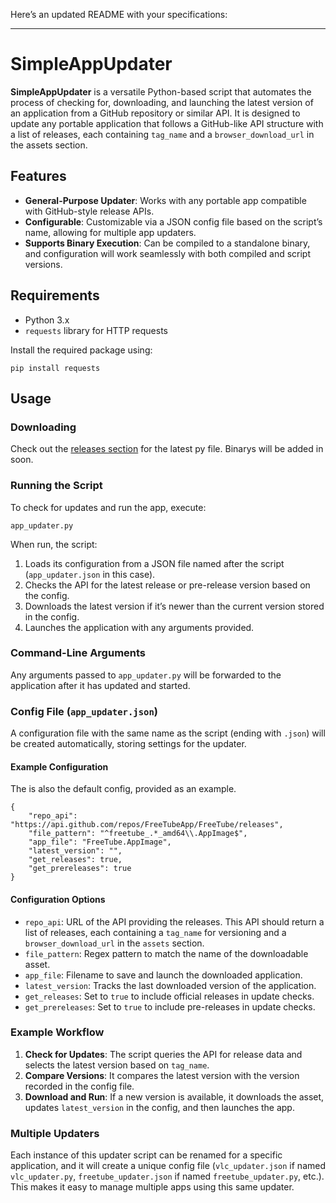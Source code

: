 Here’s an updated README with your specifications:

---

# SimpleAppUpdater

**SimpleAppUpdater** is a versatile Python-based script that automates the process of checking for, downloading, and launching the latest version of an application from a GitHub repository or similar API. It is designed to update any portable application that follows a GitHub-like API structure with a list of releases, each containing `tag_name` and a `browser_download_url` in the assets section.

## Features

- **General-Purpose Updater**: Works with any portable app compatible with GitHub-style release APIs.
- **Configurable**: Customizable via a JSON config file based on the script’s name, allowing for multiple app updaters.
- **Supports Binary Execution**: Can be compiled to a standalone binary, and configuration will work seamlessly with both compiled and script versions.

## Requirements

- Python 3.x
- `requests` library for HTTP requests

Install the required package using:
```
pip install requests
```

## Usage

### Downloading
Check out the [releases section](https://codeberg.org/marvin1099/https://codeberg.org/marvin1099/SimpleAppUpdater/releases) for the latest py file.
Binarys will be added in soon.

### Running the Script

To check for updates and run the app, execute:
```
app_updater.py
```

When run, the script:
1. Loads its configuration from a JSON file named after the script (`app_updater.json` in this case).
2. Checks the API for the latest release or pre-release version based on the config.
3. Downloads the latest version if it’s newer than the current version stored in the config.
4. Launches the application with any arguments provided.

### Command-Line Arguments

Any arguments passed to `app_updater.py` will be forwarded to the application after it has updated and started.

### Config File (`app_updater.json`)

A configuration file with the same name as the script (ending with `.json`) will be created automatically, storing settings for the updater.

#### Example Configuration
The is also the default config, provided as an example. 

```
{
    "repo_api": "https://api.github.com/repos/FreeTubeApp/FreeTube/releases",
    "file_pattern": "^freetube_.*_amd64\\.AppImage$",
    "app_file": "FreeTube.AppImage",
    "latest_version": "",
    "get_releases": true,
    "get_prereleases": true
}
```

#### Configuration Options

- `repo_api`: URL of the API providing the releases. This API should return a list of releases, each containing a `tag_name` for versioning and a `browser_download_url` in the `assets` section.
- `file_pattern`: Regex pattern to match the name of the downloadable asset.
- `app_file`: Filename to save and launch the downloaded application.
- `latest_version`: Tracks the last downloaded version of the application.
- `get_releases`: Set to `true` to include official releases in update checks.
- `get_prereleases`: Set to `true` to include pre-releases in update checks.

### Example Workflow

1. **Check for Updates**: The script queries the API for release data and selects the latest version based on `tag_name`.
2. **Compare Versions**: It compares the latest version with the version recorded in the config file.
3. **Download and Run**: If a new version is available, it downloads the asset, updates `latest_version` in the config, and then launches the app.

### Multiple Updaters

Each instance of this updater script can be renamed for a specific application, and it will create a unique config file (`vlc_updater.json` if named `vlc_updater.py`, `freetube_updater.json` if named `freetube_updater.py`, etc.). This makes it easy to manage multiple apps using this same updater.